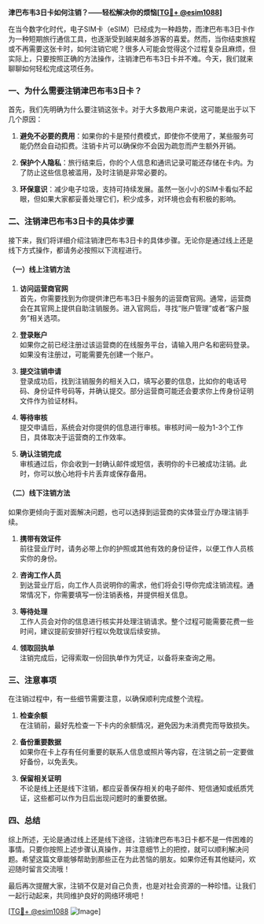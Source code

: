 **津巴布韦3日卡如何注销？——轻松解决你的烦恼[[TG💪+ @esim1088](https://t.me/s/esim1088)]**

在当今数字化时代，电子SIM卡（eSIM）已经成为一种趋势，而津巴布韦3日卡作为一种短期旅行通信工具，也逐渐受到越来越多游客的喜爱。然而，当你结束旅程或不再需要这张卡时，如何注销它呢？很多人可能会觉得这个过程复杂且麻烦，但实际上，只要按照正确的方法操作，注销津巴布韦3日卡并不难。今天，我们就来聊聊如何轻松完成这项任务。

### 一、为什么需要注销津巴布韦3日卡？

首先，我们先明确为什么要注销这张卡。对于大多数用户来说，这可能是出于以下几个原因：

1. **避免不必要的费用**：如果你的卡是预付费模式，即使你不使用了，某些服务可能仍然会自动扣费。注销卡片可以确保你不会因为疏忽而产生额外开销。
   
2. **保护个人隐私**：旅行结束后，你的个人信息和通讯记录可能还存储在卡内。为了防止这些信息被滥用，及时注销是非常必要的。

3. **环保意识**：减少电子垃圾，支持可持续发展。虽然一张小小的SIM卡看似不起眼，但如果大家都妥善处理它们，积少成多，对环境也会有积极的影响。

### 二、注销津巴布韦3日卡的具体步骤

接下来，我们将详细介绍注销津巴布韦3日卡的具体步骤。无论你是通过线上还是线下方式操作，都请务必按照以下流程进行。

#### （一）线上注销方法

1. **访问运营商官网**  
   首先，你需要找到为你提供津巴布韦3日卡服务的运营商官网。通常，运营商会在其官网上提供自助注销服务。进入官网后，寻找“账户管理”或者“客户服务”相关选项。

2. **登录账户**  
   如果你之前已经注册过该运营商的在线服务平台，请输入用户名和密码登录。如果没有注册过，可能需要先创建一个账户。

3. **提交注销申请**  
   登录成功后，找到注销服务的相关入口，填写必要的信息，比如你的电话号码、身份证件号码等，并确认提交。部分运营商可能还会要求你上传身份证明文件作为验证材料。

4. **等待审核**  
   提交申请后，系统会对你提供的信息进行审核。审核时间一般为1-3个工作日，具体取决于运营商的工作效率。

5. **确认注销完成**  
   审核通过后，你会收到一封确认邮件或短信，表明你的卡已被成功注销。此时，你可以放心地将卡片丢弃或保存备用。

#### （二）线下注销方法

如果你更倾向于面对面解决问题，也可以选择到运营商的实体营业厅办理注销手续。

1. **携带有效证件**  
   前往营业厅时，请务必带上你的护照或其他有效的身份证件，以便工作人员核实你的身份。

2. **咨询工作人员**  
   到达营业厅后，向工作人员说明你的需求，他们将会引导你完成注销流程。通常情况下，你需要填写一份注销表格，并提供相关信息。

3. **等待处理**  
   工作人员会对你的信息进行核实并处理注销请求。整个过程可能需要花费一些时间，建议提前安排好行程以免耽误后续安排。

4. **领取回执单**  
   注销完成后，记得索取一份回执单作为凭证，以备将来查询之用。

### 三、注意事项

在注销过程中，有一些细节需要注意，以确保顺利完成整个流程。

1. **检查余额**  
   在注销前，最好先检查一下卡内的余额情况，避免因为未消费完而导致损失。

2. **备份重要数据**  
   如果你在卡上存有任何重要的联系人信息或照片等内容，在注销之前一定要做好备份，以免丢失。

3. **保留相关证明**  
   不论是线上还是线下注销，都应妥善保存相关的电子邮件、短信通知或纸质凭证，这些都可以作为日后出现问题时的重要依据。

### 四、总结

综上所述，无论是通过线上还是线下途径，注销津巴布韦3日卡都不是一件困难的事情。只要你按照上述步骤认真操作，并注意细节上的把控，就可以顺利解决问题。希望这篇文章能够帮助到那些正在为此苦恼的朋友。如果你还有其他疑问，欢迎随时留言交流哦！

最后再次提醒大家，注销不仅是对自己负责，也是对社会资源的一种珍惜。让我们一起行动起来，共同维护良好的网络环境吧！

[[TG💪+ @esim1088](https://t.me/s/esim1088) ![Image](https://i.postimg.cc/4NQfJmqS/Snipaste-2025-05-13-00-14-12.png)]